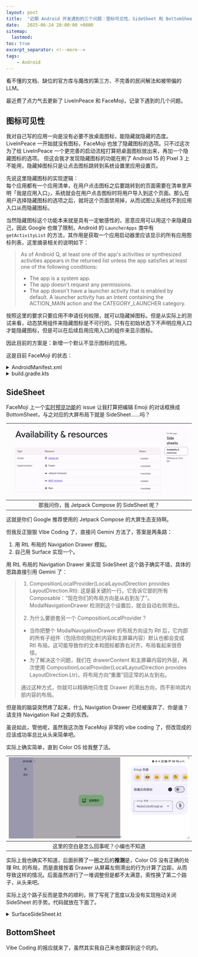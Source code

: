 ```yaml
---
layout: post
title:  "近期 Android 开发遇到的三个问题：图标可见性、SideSheet 和 BottomSheet"
date:   2025-06-24 20:00:00 +0800
sitemap:
  lastmod: 
toc: true
excerpt_separator: <!--more-->
tags:
    - Android
---
```

看不懂的文档、缺位的官方库与魔改的第三方、不完善的民间解法和被带偏的 LLM。
<!--more-->

最近费了点力气去更新了 LiveInPeace 和 FaceMoji，记录下遇到的几个问题。

## 图标可见性

我对自己写的应用一向是没有必要不放桌面图标，能隐藏就隐藏的态度。LiveInPeace 一开始就没有图标，FaceMoji 也放了隐藏图标的选项。只不过这次为了给 LiveInPeace 一个更完善的启动流程打算把桌面图标放出来，再加一个隐藏图标的选项。
但这会我才发现隐藏图标的功能在刷了 Android 15 的 Pixel 3 上不能用，隐藏掉图标只是让点击图标跳转到系统设置里应用设置页。  

先说这里隐藏图标的实现逻辑：  
每个应用都有一个应用清单，在用户点击图标之后要跳转到的页面需要在清单里声明「我是应用入口」，系统就会在用户点击图标时将用户导入到这个页面。那么在用户选择隐藏图标的选项之后，就将这个页面禁用掉，从而试图让系统找不到应用入口从而隐藏图标。  

当然隐藏图标这个功能本来就是具有一定敏感性的，恶意应用可以用这个来隐藏自己，因此 Google 也做了限制，Android 的 `LauncherApps` 类中有 `getActivityList` 的方法，其作用是获取一个应用启动器里应该显示的所有应用图标列表，这里摘录相关的说明如下：  

> As of Android Q, at least one of the app's activities or synthesized activities appears in the returned list unless the app satisfies at least one of the following conditions:  
> 
> - The app is a system app.  
> - The app doesn't request any permissions.  
> - The app doesn't have a launcher activity that is enabled by default. A launcher activity has an intent containing the ACTION_MAIN action and the CATEGORY_LAUNCHER category.  

按照这里的要求只要应用不申请任何权限，就可以隐藏掉图标。但是从实际上的测试来看，动态禁用组件来隐藏图标是不可行的。只有在初始状态下不声明应用入口才能隐藏图标，但是可以在后续启用应用入口的组件来显示图标。  

因此目前的方案是：新增一个默认不显示图标的应用。  

这是目前 FaceMoji 的状态：

<details>
<summary markdown="span"> AndroidManifest.xml </summary>

```xml
<activity
    android:name=".MainActivity"
    android:exported="true"
    android:theme="@style/Theme.EmojiFace">
    <intent-filter>
        <action android:name="android.intent.action.SEND" />
        <category android:name="android.intent.category.DEFAULT" />
        <data android:mimeType="image/*" />
    </intent-filter>
</activity>
<activity-alias
    android:name=".MainActivityAlias"
    android:exported="true"
    android:label="@string/app_name"
    android:enabled="${mainActivityEnabled}"
    android:theme="@style/Theme.EmojiFace"
    android:targetActivity=".MainActivity">
    <intent-filter>
        <action android:name="android.intent.action.MAIN" />
        <category android:name="android.intent.category.LAUNCHER" />
    </intent-filter>
</activity-alias>
```

</details>

<details>
<summary markdown="span"> build.gradle.kts </summary>

```kotlin
flavorDimensions("icon")
productFlavors {
    create("default") {
        dimension = "icon"
        manifestPlaceholders["mainActivityEnabled"] = "true"
        buildConfigField("boolean", "ICON_ENABLED", "true")
    }
    create("icon-disabled") {
        dimension = "icon"
        manifestPlaceholders["mainActivityEnabled"] = "false"
        buildConfigField("boolean", "ICON_ENABLED", "false")
    }
}
```

</details>

## SideSheet

FaceMoji 上一个[实时预览功能](https://github.com/Steve-Mr/EmojiFace/issues/14)的 issue 让我打算把编辑 Emoji 的对话框换成 BottomSheet，与之对应的大屏布局下就是 SideSheet……吗？  

|![alt text](/assets/2025-06-24-three-problems-recent-android-dev/image.png)|
|:--:|
|那我问你，我 Jetpack Compose 的 SideSheet 呢？|

这就是你们 Google 推荐使用的 Jetpack Compose 的大屏生态支持啊。  

但我反正狠狠 Vibe Coding 了，直接问 Gemini 方法了，答案是两条路：  

1. 用 RtL 布局的 Navigation Drawer 模拟。
2. 自己用 Surface 实现一个。

用 RtL 布局的 Navigation Drawer 来实现 SideSheet 这个路子确实不错，具体的思路直接引用 Gemini 了：  

> 1. CompositionLocalProvider(LocalLayoutDirection provides LayoutDirection.Rtl): 这是最关键的一行。它告诉它部的所有 Composable：“现在你们的布局方向是从右到左了”。ModalNavigationDrawer 检测到这个设置后，就会自动右侧滑出。
> 
> 2. 为什么要嵌套另一个 CompositionLocalProvider？
> - 当你把整个 ModalNavigationDrawer 的布局方向设为 Rtl 后，它内部的所有子组件（包括你的侧边栏内容和主屏幕内容）默认也都会变成 Rtl 布局。这可能导致你的文本和图标都靠右对齐，布局看起来很奇怪。
> - 为了解决这个问题，我们在 drawerContent 和主屏幕内容的外层，再次使用 CompositionLocalProvider(LocalLayoutDirection provides LayoutDirection.Ltr)，将布局方向“重置”回正常的从左到右。
> 
> 通过这种方式，你就可以精确地只改变 Drawer 的滑出方向，而不影响其内部内容的布局。

但是我的脑袋突然疼了起来，什么 Navigation Drawer 已经被废弃了、你是谁？请支持 Navigation Rail 之类的东西。  

虽说如此，管他呢，虽然我这次改 FaceMoji 非常的 vibe coding 了，但改现成的应该成功率总比从头来简单吧。  

实际上确实简单，直到 Color OS 给我整了活。  

|![alt text](/assets/2025-06-24-three-problems-recent-android-dev/Screenshot_2025-06-24-22-53-08-20_05bb2a206153740e9151ba3f4ad650d4.jpg)|
|:--:|
|这里的空白是怎么回事呢？小编也不知道|

实际上我也确实不知道，后面折腾了一圈之后的**推测**是，Color OS 没有正确的处理 RtL 的布局，而是直接按着 Drawer 从屏幕左侧滑出的行为计算了边距，从而导致这样的情况。后面虽然进行了一堆调整但是都不太满意，索性换了第二个路子，从头来吧。  

实际上这个路子反而是意外的顺利，除了写死了宽度以及没有实现拖动关闭 SideSheet 的手势。代码就放在下面了。  

<details>
<summary markdown="span"> SurfaceSideSheet.kt </summary>

```kotlin
@Composable
fun SurfaceSideSheet(
    showSheet: Boolean,
    onDismissSheet: () -> Unit,
    isModal: Boolean = true,
    sheetContainerColor: Color = MaterialTheme.colorScheme.surface,
    sheetContent: @Composable ColumnScope.() -> Unit,
    content: @Composable () -> Unit
) {
    // 状态来驱动动画
    var animationState by remember { mutableStateOf(showSheet) }
    LaunchedEffect(showSheet) {
        animationState = showSheet
    }

    Box(modifier = Modifier.fillMaxSize()) {
        // 1. 主屏幕内容
        content()

        // 2. 遮罩层 (Scrim)
        val scrimColor by animateColorAsState(
            targetValue = if (animationState) Color.Black.copy(alpha = 0.32f) else Color.Transparent,
            animationSpec = tween(),
            label = "scrimColor"
        )

        if (scrimColor != Color.Transparent) {
            Box(
                modifier = Modifier
                    .fillMaxSize()
                    .background(scrimColor)
                    // 仅在 isModal 为 true 时，才允许通过点击关闭
                    .then(if (isModal) {
                        Modifier.pointerInput(Unit) {
                            detectTapGestures { onDismissSheet() }
                        }
                    } else {
                        Modifier
                    })
            )
        }


        // 3. 抽屉面板内容
        val density = LocalDensity.current
        val sheetWidth = 320.dp

        val offset by animateIntOffsetAsState(
            targetValue = if (animationState) {
                IntOffset.Zero
            } else {
                IntOffset(with(density) { sheetWidth.toPx() }.toInt(), 0)
            },
            animationSpec = spring(stiffness = Spring.StiffnessMedium),
            label = "sheetOffset"
        )

        Surface(
            modifier = Modifier
                .fillMaxHeight()
                .width(sheetWidth)
                .align(Alignment.CenterEnd)
                .offset { offset },
            color = sheetContainerColor
        ) {
            Column(
                modifier = Modifier.fillMaxSize()
            ) {
                sheetContent()
            }
        }
    }
}
```

</details>

## BottomSheet

Vibe Coding 的报应就来了，虽然其实我自己来也要踩到这个坑的。  

